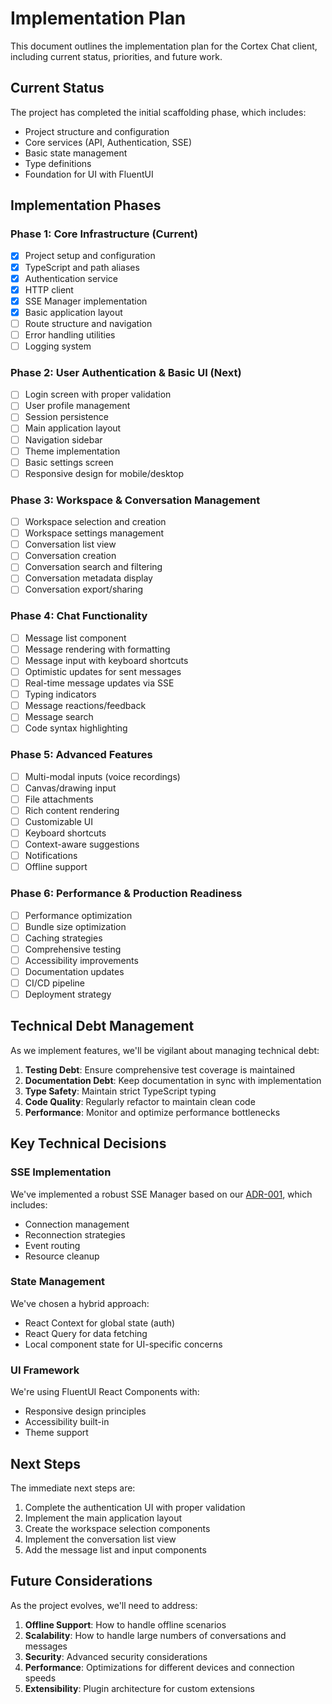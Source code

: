 # Implementation Plan

This document outlines the implementation plan for the Cortex Chat client, including current status, priorities, and future work.

## Current Status

The project has completed the initial scaffolding phase, which includes:

- Project structure and configuration
- Core services (API, Authentication, SSE)
- Basic state management
- Type definitions
- Foundation for UI with FluentUI

## Implementation Phases

### Phase 1: Core Infrastructure (Current)

- [x] Project setup and configuration
- [x] TypeScript and path aliases
- [x] Authentication service
- [x] HTTP client
- [x] SSE Manager implementation
- [x] Basic application layout
- [ ] Route structure and navigation
- [ ] Error handling utilities
- [ ] Logging system

### Phase 2: User Authentication & Basic UI (Next)

- [ ] Login screen with proper validation
- [ ] User profile management
- [ ] Session persistence
- [ ] Main application layout
- [ ] Navigation sidebar
- [ ] Theme implementation
- [ ] Basic settings screen
- [ ] Responsive design for mobile/desktop

### Phase 3: Workspace & Conversation Management

- [ ] Workspace selection and creation
- [ ] Workspace settings management
- [ ] Conversation list view
- [ ] Conversation creation
- [ ] Conversation search and filtering
- [ ] Conversation metadata display
- [ ] Conversation export/sharing

### Phase 4: Chat Functionality

- [ ] Message list component
- [ ] Message rendering with formatting
- [ ] Message input with keyboard shortcuts
- [ ] Optimistic updates for sent messages
- [ ] Real-time message updates via SSE
- [ ] Typing indicators
- [ ] Message reactions/feedback
- [ ] Message search
- [ ] Code syntax highlighting

### Phase 5: Advanced Features

- [ ] Multi-modal inputs (voice recordings)
- [ ] Canvas/drawing input
- [ ] File attachments
- [ ] Rich content rendering
- [ ] Customizable UI
- [ ] Keyboard shortcuts
- [ ] Context-aware suggestions
- [ ] Notifications
- [ ] Offline support

### Phase 6: Performance & Production Readiness

- [ ] Performance optimization
- [ ] Bundle size optimization
- [ ] Caching strategies
- [ ] Comprehensive testing
- [ ] Accessibility improvements
- [ ] Documentation updates
- [ ] CI/CD pipeline
- [ ] Deployment strategy

## Technical Debt Management

As we implement features, we'll be vigilant about managing technical debt:

1. **Testing Debt**: Ensure comprehensive test coverage is maintained
2. **Documentation Debt**: Keep documentation in sync with implementation
3. **Type Safety**: Maintain strict TypeScript typing
4. **Code Quality**: Regularly refactor to maintain clean code
5. **Performance**: Monitor and optimize performance bottlenecks

## Key Technical Decisions

### SSE Implementation

We've implemented a robust SSE Manager based on our [ADR-001](./adr/adr-001-sse-implementation.md), which includes:

- Connection management
- Reconnection strategies
- Event routing
- Resource cleanup

### State Management

We've chosen a hybrid approach:

- React Context for global state (auth)
- React Query for data fetching
- Local component state for UI-specific concerns

### UI Framework

We're using FluentUI React Components with:

- Responsive design principles
- Accessibility built-in
- Theme support

## Next Steps

The immediate next steps are:

1. Complete the authentication UI with proper validation
2. Implement the main application layout
3. Create the workspace selection components
4. Implement the conversation list view
5. Add the message list and input components

## Future Considerations

As the project evolves, we'll need to address:

1. **Offline Support**: How to handle offline scenarios
2. **Scalability**: How to handle large numbers of conversations and messages
3. **Security**: Advanced security considerations
4. **Performance**: Optimizations for different devices and connection speeds
5. **Extensibility**: Plugin architecture for custom extensions